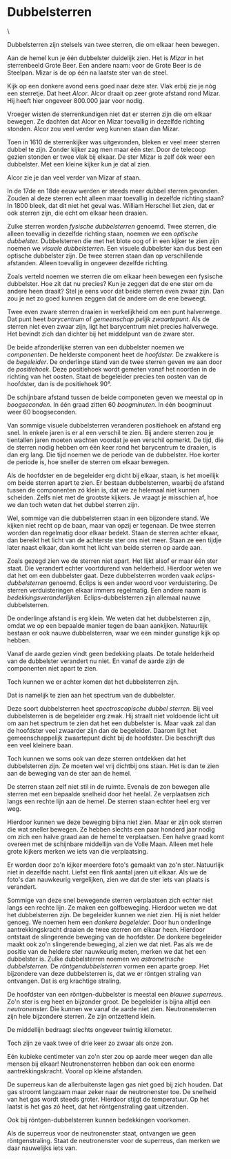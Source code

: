 # Dubbelsterren

\

Dubbelsterren zijn stelsels van twee sterren, die om elkaar heen
bewegen.

Aan de hemel kun je één dubbelster duidelijk zien. Het is *Mizar* in het
sterrenbeeld Grote Beer. Een andere naam: voor de Grote Beer is de
Steelpan. Mizar is de op één na laatste ster van de steel.

Kijk op een donkere avond eens goed naar deze ster. Vlak erbij zie je
nòg een sterretje. Dat heet *Alcor*. Alcor draait op zeer grote afstand
rond Mizar. Hij heeft hier ongeveer 800.000 jaar voor nodig.

Vroeger wisten de sterrenkundigen niet dat er sterren zijn die om elkaar
bewegen. Ze dachten dat Alcor en Mizar toevallig in dezelfde richting
stonden. Alcor zou veel verder weg kunnen staan dan Mizar.

Toen in 1610 de sterrenkijker was uitgevonden, bleken er veel meer
sterren dubbel te zijn. Zonder kijker zag men maar één ster. Door de
telecoop gezien stonden er twee vlak bij elkaar. De ster Mizar is zelf
óók weer een dubbelster. Met een kleine kijker kun je dat al zien.

Alcor zie je dan veel verder van Mizar af staan.

In de 17de en 18de eeuw werden er steeds meer dubbel sterren gevonden.
Zouden al deze sterren echt alleen maar toevallig in dezelfde richting
staan? In 1800 bleek, dat dit niet het geval was. William Herschel liet
zien, dat er ook sterren zijn, die echt om elkaar heen draaien.

Zulke sterren worden *fysische dubbelsterren* genoemd. Twee sterren, die
alleen toevallig in dezelfde richting staan, noemen we een *optische
dubbelster.* Dubbelsterren die met het blote oog of in een kijker te
zien zijn noemen we *visuele dubbelsterren*. Een visuele dubbelster kan
dus best een optische dubbelster zijn. De twee sterren staan dan op
verschillende afstanden. Alleen toevallig in ongeveer dezelfde richting.

Zoals verteld noemen we sterren die om elkaar heen bewegen een fysische
dubbelster. Hoe zit dat nu precies? Kun je zeggen dat de ene ster om de
andere heen draait? Stel je eens voor dat beide sterren even zwaar zijn.
Dan zou je net zo goed kunnen zeggen dat de andere om de ene beweegt.

Twee even zware sterren draaien in werkelijkheid om een punt halverwege.
Dat punt heet *barycentrum* of *gemeenschap pelijk zwaartepunt*. Als de
sterren niet even zwaar zijn, ligt het barycentrum niet precies
halverwege. Het bevindt zich dan dichter bij het middelpunt van de zware
ster.

De beide afzonderlijke sterren van een dubbelster noemen we
*componenten*. De helderste component heet de *hoofdster.* De zwakkere
is de *begeleider*. De onderlinge stand van de twee sterren geven we aan
door de *positiehoek*. Deze positiehoek wordt gemeten vanaf het noorden
in de richting van het oosten. Staat de begeleider precies ten oosten
van de hoofdster, dan is de positiehoek 90°.

De schijnbare afstand tussen de beide componeten geven we meestal op in
*boogseconden*. In één graad zitten 60 *boogminuten*. In één boogminuut
weer 60 boogseconden.

Van sommige visuele dubbelsterren veranderen positiehoek en afstand erg
snel. In enkele jaren is er al een verschil te zien. Bij andere sterren
zou je tientallen jaren moeten wachten voordat je een verschil opmerkt.
De tijd, die de sterren nodig hebben om één keer rond het barycentrum te
draaien, is dan erg lang. Die tijd noemen we de periode van de
dubbelster. Hoe korter de periode is, hoe sneller de sterren om elkaar
bewegen.

Als de hoofdster en de begeleider erg dicht bij elkaar, staan, is het
moeilijk om beide sterren apart te zien. Er bestaan dubbelsterren,
waarbij de afstand tussen de componenten zó klein is, dat we ze helemaal
niet kunnen scheiden. Zelfs niet met de grootste kijkers. Je vraagt je
misschien af, hoe we dan toch weten dat het dubbel sterren zijn.

Wel, sommige van die dubbelsterren staan in een bijzondere stand. We
kijken niet recht op de baan, maar van opzij er tegenaan. De twee
sterren worden dan regelmatig door elkaar bedekt. Staan de sterren
achter elkaar, dan bereikt het licht van de achterste ster ons niet
meer. Staan ze een tijdje later naast elkaar, dan komt het licht van
beide sterren op aarde aan.

Zoals gezegd zien we de sterren niet apart. Het lijkt alsof er maar één
ster staat. Die verandert echter voortdurend van helderheid. Hierdoor
weten we dat het om een dubbelster gaat. Deze dubbelsterren worden vaak
*eclips-dubbelsterren* genoemd. Eclips is een ander woord voor
verduistering. De sterren verduisteringen elkaar immers regelmatig. Een
andere naam is *bedekkingsveranderlijken.* Eclips-dubbelsterren zijn
allemaal nauwe dubbelsterren.

De onderlinge afstand is erg klein. We weten dat het dubbelsterren zijn,
omdat we op een bepaalde manier tegen de baan aankijken. Natuurlijk
bestaan er ook nauwe dubbelsterren, waar we een minder gunstige kijk op
hebben.

Vanaf de aarde gezien vindt geen bedekking plaats. De totale helderheid
van de dubbelster verandert nu niet. En vanaf de aarde zijn de
componenten niet apart te zien.

Toch kunnen we er achter komen dat het dubbelsterren zijn.

Dat is namelijk te zien aan het spectrum van de dubbelster.

Deze soort dubbelsterren heet *spectroscopische dubbel sterren.* Bij
veel dubbelsterren is de begeleider erg zwak. Hij straalt niet voldoende
licht uit om aan het spectrum te zien dat het een dubbelster is. Maar
vaak zal dan de hoofdster veel zwaarder zijn dan de begeleider. Daarom
ligt het gemeenschappelijk zwaartepunt dicht bij de hoofdster. Die
beschrijft dus een veel kleinere baan.

Toch kunnen we soms ook van deze sterren ontdekken dat het dubbelsterren
zijn. Ze moeten wel vrij dichtbij ons staan. Het is dan te zien aan de
beweging van de ster aan de hemel.

De sterren staan zelf niet stil in de ruimte. Evenals de zon bewegen
alle sterren met een bepaalde snelheid door het heelal. Ze verplaatsen
zich langs een rechte lijn aan de hemel. De sterren staan echter heel
erg ver weg.

Hierdoor kunnen we deze beweging bijna niet zien. Maar er zijn ook
sterren die wat sneller bewegen. Ze hebben slechts een paar honderd jaar
nodig om zich een halve graad aan de hemel te verplaatsen. Een halve
graad komt overeen met de schijnbare middellijn van de Volle Maan.
Alleen met hele grote kijkers merken we iets van die verplaatsing.

Er worden door zo\'n kijker meerdere foto\'s gemaakt van zo\'n ster.
Natuurlijk niet in dezelfde nacht. Liefst een flink aantal jaren uit
elkaar. Als we de foto\'s dan nauwkeurig vergelijken, zien we dat de
ster iets van plaats is verandert.

Sommige van deze snel bewegende sterren verplaatsen zich echter niet
langs een rechte lijn. Ze maken een golfbeweging. Hierdoor weten we dat
het dubbelsterren zijn. De begeleider kunnen we niet zien. Hij is niet
helder genoeg. We noemen hem een *donkere begeleider*. Door hun
onderlinge aantrekkingskracht draaien de twee sterren om elkaar heen.
Hierdoor ontstaat de slingerende beweging van de hoofdster. De donkere
begeleider maakt ook zo\'n slingerende beweging, al zien we dat niet.
Pas als we de positie van de heldere ster nauwkeurig meten, merken we
dat het een dubbelster is. Zulke dubbelsterren noemen we *astrometrische
dubbelsterren.* De *röntgendubbelsterren* vormen een aparte groep. Het
bijzondere van deze dubbelsterren is, dat we er röntgen straling van
ontvangen. Dat is erg krachtige straling.

De hoofdster van een röntgen-dubbelster is meestal een *blauwe
superreus*. Zo\'n ster is erg heet en bijzonder groot. De begeleider is
bijna altijd een *neutronenster.* Die kunnen we vanaf de aarde niet
zien. Neutronensterren zijn hele bijzondere sterren. Ze zijn ontzettend
klein.

De middellijn bedraagt slechts ongeveer twintig kilometer.

Toch zijn ze vaak twee of drie keer zo zwaar als onze zon.

Eén kubieke centimeter van zo\'n ster zou op aarde meer wegen dan alle
mensen bij elkaar! Neutronensterren hebben dan ook een enorme
aantrekkingskracht. Vooral op kleine afstanden.

De superreus kan de allerbuitenste lagen gas niet goed bij zich houden.
Dat gas stroomt langzaam maar zeker naar de neutronenster toe. De
snelheid van het gas wordt steeds groter. Hierdoor stijgt de
temperatuur. Op het laatst is het gas zó heet, dat het röntgenstraling
gaat uitzenden.

Ook bij röntgen-dubbelsterren kunnen bedekkingen voorkomen.

Als de superreus voor de neutronenster staat, ontvangen we geen
röntgenstraling. Staat de neutronenster voor de superreus, dan merken we
daar nauwelijks iets van.
